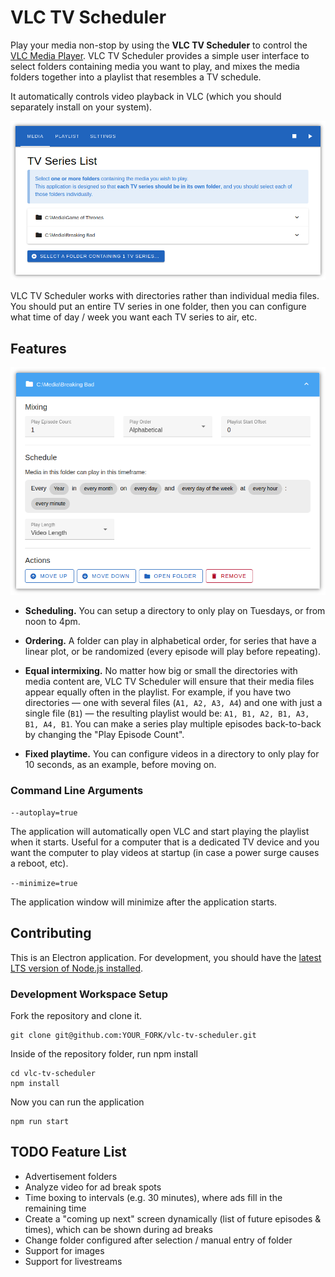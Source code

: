 # VLC TV Scheduler

Play your media non-stop by using the **VLC TV Scheduler** to control the [VLC Media Player](https://www.videolan.org/vlc/). VLC TV Scheduler provides a simple user interface to select folders containing media you want to play, and mixes the media folders together into a playlist that resembles a TV schedule.

It automatically controls video playback in VLC (which you should separately install on your system).

![VLC TV Scheduler](/docs/sample-app-screenshot.png)

VLC TV Scheduler works with directories rather than individual media files. You should put an entire TV series in one folder, then you can configure what time of day / week you want each TV series to air, etc.

## Features

![Mixing](/docs/tv-mixing-params.png)

- **Scheduling.** You can setup a directory to only play on Tuesdays, or from noon to 4pm. 

- **Ordering.** A folder can play in alphabetical order, for series that have a linear plot, or be randomized (every episode will play before repeating).

- **Equal intermixing.** No matter how big or small the directories with media content are, VLC TV Scheduler will ensure that their media files appear equally often in the playlist. For example, if you have two directories — one with several files (`A1, A2, A3, A4`) and one with just a single file (`B1`) — the resulting playlist would be: `A1, B1, A2, B1, A3, B1, A4, B1`. You can make a series play multiple episodes back-to-back by changing the "Play Episode Count".

- **Fixed playtime.** You can configure videos in a directory to only play for 10 seconds, as an example, before moving on.

### Command Line Arguments

``--autoplay=true``

The application will automatically open VLC and start playing the playlist when it starts. Useful for a computer that is a dedicated TV device and you want the computer to play videos at startup (in case a power surge causes a reboot, etc).

``--minimize=true``

The application window will minimize after the application starts.

## Contributing

This is an Electron application. For development, you should have the [latest LTS version of Node.js installed](https://nodejs.org/en).

### Development Workspace Setup

Fork the repository and clone it.

```
git clone git@github.com:YOUR_FORK/vlc-tv-scheduler.git
```

Inside of the repository folder, run npm install

```
cd vlc-tv-scheduler
npm install
```

Now you can run the application

```
npm run start
```

## TODO Feature List

- Advertisement folders
- Analyze video for ad break spots
- Time boxing to intervals (e.g. 30 minutes), where ads fill in the remaining time
- Create a "coming up next" screen dynamically (list of future episodes & times), which can be shown during ad breaks
- Change folder configured after selection / manual entry of folder
- Support for images
- Support for livestreams
